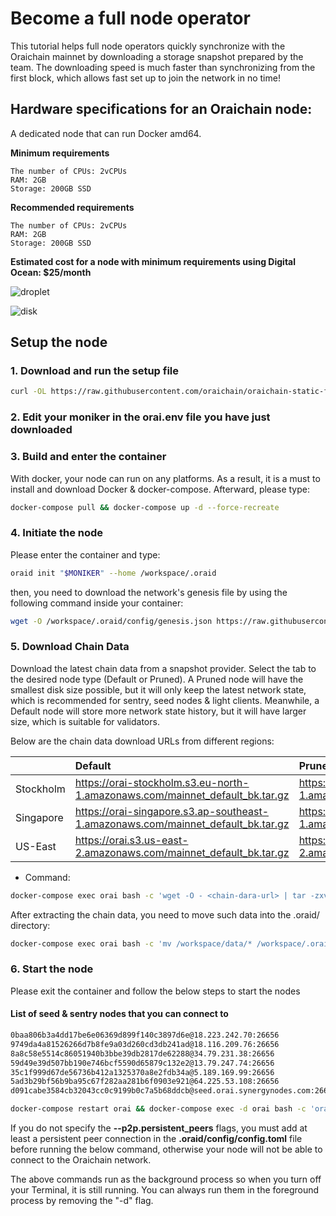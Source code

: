 # Become a full node operator

This tutorial helps full node operators quickly synchronize with the Oraichain mainnet by downloading a storage snapshot prepared by the team. The downloading speed is much faster than synchronizing from the first block, which allows fast set up to join the network in no time!

## Hardware specifications for an Oraichain node:

A dedicated node that can run Docker amd64.

**Minimum requirements**

```
The number of CPUs: 2vCPUs
RAM: 2GB
Storage: 200GB SSD
```

**Recommended requirements**

```
The number of CPUs: 2vCPUs
RAM: 2GB
Storage: 200GB SSD
```

**Estimated cost for a node with minimum requirements using Digital Ocean: $25/month**

![droplet](https://raw.githubusercontent.com/oraichain/oraichain-static-files/master/mainnet-static-files/droplet.jpg)

![disk](https://raw.githubusercontent.com/oraichain/oraichain-static-files/master/mainnet-static-files/disk.jpg)

## Setup the node

### 1. Download and run the setup file

```bash
curl -OL https://raw.githubusercontent.com/oraichain/oraichain-static-files/master/mainnet-static-files/docker-compose.fast.yml && curl -OL https://raw.githubusercontent.com/oraichain/oraichain-static-files/master/mainnet-static-files/orai.env && mv docker-compose.fast.yml docker-compose.yml
```

### 2. Edit your moniker in the orai.env file you have just downloaded

### 3. Build and enter the container

With docker, your node can run on any platforms. As a result, it is a must to install and download Docker & docker-compose. Afterward, please type:

```bash
docker-compose pull && docker-compose up -d --force-recreate
```

### 4. Initiate the node

Please enter the container and type:

```bash
oraid init "$MONIKER" --home /workspace/.oraid
```

then, you need to download the network's genesis file by using the following command inside your container:

```bash
wget -O /workspace/.oraid/config/genesis.json https://raw.githubusercontent.com/oraichain/oraichain-static-files/master/mainnet-static-files/genesis.json

```

### 5. Download Chain Data

Download the latest chain data from a snapshot provider. Select the tab to the desired node type (Default or Pruned). A Pruned node will have the smallest disk size possible, but it will only keep the latest network state, which is recommended for sentry, seed nodes & light clients. Meanwhile, a Default node will store more network state history, but it will have larger size, which is suitable for validators.

Below are the chain data download URLs from different regions:

|              | Default                                                                                | Pruned                                                            |
| :---         | :---                                                                                   | :----                                                         |
| Stockholm    | https://orai-stockholm.s3.eu-north-1.amazonaws.com/mainnet_default_bk.tar.gz                                                                                 | https://orai-stockholm.s3.eu-north-1.amazonaws.com/mainnet_pruned_bk.tar.gz                                                             |
| Singapore    | https://orai-singapore.s3.ap-southeast-1.amazonaws.com/mainnet_default_bk.tar.gz                                                                              | https://orai-singapore.s3.ap-southeast-1.amazonaws.com/mainnet_pruned_bk.tar.gz                                                              |
| US-East      | https://orai.s3.us-east-2.amazonaws.com/mainnet_default_bk.tar.gz                      | https://orai.s3.us-east-2.amazonaws.com/mainnet_pruned_bk.tar.gz  |


- Command:

``` bash
docker-compose exec orai bash -c 'wget -O - <chain-dara-url> | tar -zxvf -'
```

After extracting the chain data, you need to move such data into the .oraid/ directory:

```bash
docker-compose exec orai bash -c 'mv /workspace/data/* /workspace/.oraid/data && mv /workspace/wasm/ /workspace/.oraid && rmdir /workspace/data'
```

### 6. Start the node

Please exit the container and follow the below steps to start the nodes

#### List of seed & sentry nodes that you can connect to

```bash
0baa806b3a4dd17be6e06369d899f140c3897d6e@18.223.242.70:26656
9749da4a81526266d7b8fe9a03d260cd3db241ad@18.116.209.76:26656
8a8c58e5514c86051940b3bbe39db2817de62288@34.79.231.38:26656
59d49e39d507bb190e746bcf5590d65879c132e2@13.79.247.74:26656
35c1f999d67de56736b412a1325370a8e2fdb34a@5.189.169.99:26656
5ad3b29bf56b9ba95c67f282aa281b6f0903e921@64.225.53.108:26656
d091cabe3584cb32043cc0c9199b0c7a5b68ddcb@seed.orai.synergynodes.com:26656
```


```bash
docker-compose restart orai && docker-compose exec -d orai bash -c 'oraivisor start --p2p.pex false --p2p.persistent_peers "<node-id1>@<pubclic-ip1>:26656,<node-id2>@<public-ip2>:26656"'
```

If you do not specify the **--p2p.persistent_peers** flags, you must add at least a persistent peer connection in the **.oraid/config/config.toml** file before running the below command, otherwise your node will not be able to connect to the Oraichain network.

The above commands run as the background process so when you turn off your Terminal, it is still running. You can always run them in the foreground process by removing the "-d" flag.